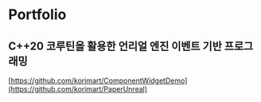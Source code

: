 # Portfolio

## C++20 코루틴을 활용한 언리얼 엔진 이벤트 기반 프로그래밍

[https://github.com/korimart/ComponentWidgetDemo](https://github.com/korimart/PaperUnreal)
